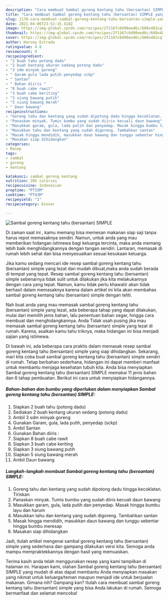 ```yaml
---
description: "Cara membuat Sambal goreng kentang tahu (bersantan) SIMPLE yang nikmat dan Mudah Dibuat"
title: "Cara membuat Sambal goreng kentang tahu (bersantan) SIMPLE yang nikmat dan Mudah Dibuat"
slug: 1178-cara-membuat-sambal-goreng-kentang-tahu-bersantan-simple-yang-nikmat-dan-mudah-dibuat
date: 2021-04-06T23:52:15.418Z
image: https://img-global.cpcdn.com/recipes/2f1167c0d90eed6c/680x482cq70/sambal-goreng-kentang-tahu-bersantan-simple-foto-resep-utama.jpg
thumbnail: https://img-global.cpcdn.com/recipes/2f1167c0d90eed6c/680x482cq70/sambal-goreng-kentang-tahu-bersantan-simple-foto-resep-utama.jpg
cover: https://img-global.cpcdn.com/recipes/2f1167c0d90eed6c/680x482cq70/sambal-goreng-kentang-tahu-bersantan-simple-foto-resep-utama.jpg
author: Harvey Estrada
ratingvalue: 4.8
reviewcount: 9
recipeingredient:
- "2 buah tahu potong dadu"
- "2 buah kentang ukuran sedang potong dadu"
- "3 sdm minyak goreng"
- " Garam gula lada putih penyedap sckp"
- " Santan"
- " Bahan diiris "
- "8 buah cabe rawit"
- "3 buah cabe keriting"
- "3 siung bawang putih"
- "5 siung bawang merah"
- " Daun bawang"
recipeinstructions:
- "Goreng tahu dan kentang yang sudah dipotong dadu hingga kecoklatan. Tiriskan"
- "Panaskan minyak. Tumis bumbu yang sudah diiris kecuali daun bawang"
- "Masukkan garam, gula, lada putih dan penyedap. Masak hingga bumbu layu dan harum"
- "Masukkan tahu dan kentang yang sudah digoreng. Tambahkan santan"
- "Masak hingga mendidih, masukkan daun bawang dan tunggu sebentar hingga bumbu meresap"
- "Masakan siap dihidangkan"
categories:
- Resep
tags:
- sambal
- goreng
- kentang

katakunci: sambal goreng kentang 
nutrition: 285 calories
recipecuisine: Indonesian
preptime: "PT33M"
cooktime: "PT43M"
recipeyield: "1"
recipecategory: Dinner

---
```



![Sambal goreng kentang tahu (bersantan) SIMPLE](https://img-global.cpcdn.com/recipes/2f1167c0d90eed6c/680x482cq70/sambal-goreng-kentang-tahu-bersantan-simple-foto-resep-utama.jpg)

Di zaman  saat ini , kamu memang bisa memesan makanan siap saji tanpa harus repot memasaknya sendiri. Namun, untuk anda yang mau memberikan hidangan istimewa bagi keluarga tercinta, maka anda memang lebih baik menghidangkannya dengan tangan sendiri. Lantaran, memasak di rumah lebih sehat dan bisa menyesuaikan sesuai kesukaan keluarga.

Jika kamu sedang mencari ide resep sambal goreng kentang tahu (bersantan) simple yang lezat dan mudah dibuat,maka anda sudah berada di tempat yang tepat. Resep sambal goreng kentang tahu (bersantan) simple  sebenarnya tidak sulit untuk dilakukan jika kita melakukannya dengan cara yang tepat. Namun, kamu tidak perlu khawatir akan tidak berhasil dalam memasaknya 
karena dalam artikel ini kita akan membahas sambal goreng kentang tahu (bersantan) simple dengan teliti.  



Nah buat anda yang mau memasak sambal goreng kentang tahu (bersantan) simple yang lezat, ada beberapa tahap yang dapat dilakukan, mulai dari memilih jenis bahan, lalu penentuan bahan segar, hingga cara membuat dan menghidangkannya. Anda Tidak usah pusing jika mau memasak sambal goreng kentang tahu (bersantan) simple yang lezat di rumah. Karena, asalkan kamu  tahu triknya, maka hidangan ini bisa menjadi sajian yang istimewa.

Di bawah ini, ada beberapa cara praktis  dalam memasak resep sambal goreng kentang tahu (bersantan) simple yang siap dihidangkan. Sekarang, mari kita coba buat sambal goreng kentang tahu (bersantan) simple sendiri di rumah. Tetap berbahan sederhana, hidangan ini dapat memberi manfaat untuk membantu menjaga kesehatan tubuh kita. Anda bisa menyiapkan Sambal goreng kentang tahu (bersantan) SIMPLE memakai 11 jenis bahan dan 6 tahap pembuatan. Berikut ini cara untuk menyiapkan hidangannya.

<!--inarticleads1-->

##### Bahan-bahan dan bumbu yang diperlukan dalam menyiapkan Sambal goreng kentang tahu (bersantan) SIMPLE:

1. Siapkan 2 buah tahu (potong dadu)
1. Sediakan 2 buah kentang ukuran sedang (potong dadu)
1. Ambil 3 sdm minyak goreng
1. Gunakan  Garam, gula, lada putih, penyedap (sckp)
1. Ambil  Santan
1. Gunakan  Bahan diiris :
1. Siapkan 8 buah cabe rawit
1. Siapkan 3 buah cabe keriting
1. Siapkan 3 siung bawang putih
1. Siapkan 5 siung bawang merah
1. Ambil  Daun bawang




<!--inarticleads2-->

##### Langkah-langkah membuat Sambal goreng kentang tahu (bersantan) SIMPLE:

1. Goreng tahu dan kentang yang sudah dipotong dadu hingga kecoklatan. Tiriskan
1. Panaskan minyak. Tumis bumbu yang sudah diiris kecuali daun bawang
1. Masukkan garam, gula, lada putih dan penyedap. Masak hingga bumbu layu dan harum
1. Masukkan tahu dan kentang yang sudah digoreng. Tambahkan santan
1. Masak hingga mendidih, masukkan daun bawang dan tunggu sebentar hingga bumbu meresap
1. Masakan siap dihidangkan




Jadi, itulah artikel mengenai  sambal goreng kentang tahu (bersantan) simple  yang sederhana dan gampang dilakukan versi kita. Semoga anda mampu mempraktekkannya dengan hasil yang memuaskan. 

Terima kasih anda telah menggunakan resep yang kami tampilkan di halaman ini. Harapan kami, olahan  Sambal goreng kentang tahu (bersantan) SIMPLE yang mudah di atas dapat membantu Anda menyiapkan masakan yang nikmat untuk keluarga/teman maupun menjadi ide untuk berjualan makanan. Gimana nih? Gampang kan? Itulah cara membuat sambal goreng kentang tahu (bersantan) simple yang bisa Anda lakukan di rumah. Semoga bermanfaat dan selamat mencoba!

